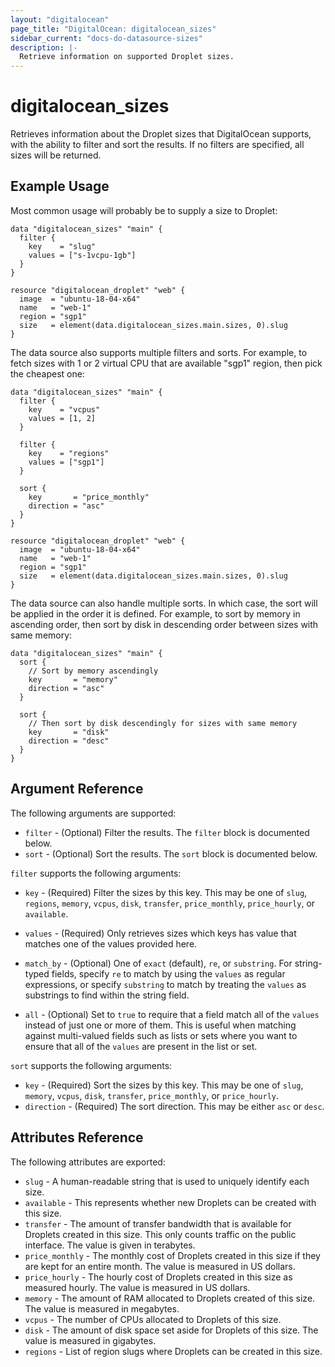 ```yaml
---
layout: "digitalocean"
page_title: "DigitalOcean: digitalocean_sizes"
sidebar_current: "docs-do-datasource-sizes"
description: |-
  Retrieve information on supported Droplet sizes.
---
```


# digitalocean_sizes

Retrieves information about the Droplet sizes that DigitalOcean supports, with
the ability to filter and sort the results. If no filters are specified, all sizes
will be returned.

## Example Usage

Most common usage will probably be to supply a size to Droplet:

```hcl
data "digitalocean_sizes" "main" {
  filter {
    key    = "slug"
    values = ["s-1vcpu-1gb"]
  }
}

resource "digitalocean_droplet" "web" {
  image  = "ubuntu-18-04-x64"
  name   = "web-1"
  region = "sgp1"
  size   = element(data.digitalocean_sizes.main.sizes, 0).slug
}
```

The data source also supports multiple filters and sorts. For example, to fetch sizes with 1 or 2 virtual CPU that are available "sgp1" region, then pick the cheapest one:

```hcl
data "digitalocean_sizes" "main" {
  filter {
    key    = "vcpus"
    values = [1, 2]
  }

  filter {
    key    = "regions"
    values = ["sgp1"]
  }

  sort {
    key       = "price_monthly"
    direction = "asc"
  }
}

resource "digitalocean_droplet" "web" {
  image  = "ubuntu-18-04-x64"
  name   = "web-1"
  region = "sgp1"
  size   = element(data.digitalocean_sizes.main.sizes, 0).slug
}
```

The data source can also handle multiple sorts. In which case, the sort will be applied in the order it is defined. For example, to sort by memory in ascending order, then sort by disk in descending order between sizes with same memory:

```hcl
data "digitalocean_sizes" "main" {
  sort {
    // Sort by memory ascendingly
    key       = "memory"
    direction = "asc"
  }

  sort {
    // Then sort by disk descendingly for sizes with same memory
    key       = "disk"
    direction = "desc"
  }
}
```

## Argument Reference

The following arguments are supported:

* `filter` - (Optional) Filter the results.
  The `filter` block is documented below.
* `sort` - (Optional) Sort the results.
  The `sort` block is documented below.

`filter` supports the following arguments:

* `key` - (Required) Filter the sizes by this key. This may be one of `slug`,
  `regions`, `memory`, `vcpus`, `disk`, `transfer`, `price_monthly`,
  `price_hourly`, or `available`.
* `values` - (Required) Only retrieves sizes which keys has value that matches
  one of the values provided here.
* `match_by` - (Optional) One of `exact` (default), `re`, or `substring`. For string-typed fields, specify `re` to
  match by using the `values` as regular expressions, or specify `substring` to match by treating the `values` as
  substrings to find within the string field.
  
* `all` - (Optional) Set to `true` to require that a field match all of the `values` instead of just one or more of
  them. This is useful when matching against multi-valued fields such as lists or sets where you want to ensure
  that all of the `values` are present in the list or set.

`sort` supports the following arguments:

* `key` - (Required) Sort the sizes by this key. This may be one of `slug`,
  `memory`, `vcpus`, `disk`, `transfer`, `price_monthly`, or `price_hourly`.
* `direction` - (Required) The sort direction. This may be either `asc` or `desc`.


## Attributes Reference

The following attributes are exported:

* `slug` - A human-readable string that is used to uniquely identify each size.
* `available` - This represents whether new Droplets can be created with this size.
* `transfer` - The amount of transfer bandwidth that is available for Droplets created in this size. This only counts traffic on the public interface. The value is given in terabytes.
* `price_monthly` - The monthly cost of Droplets created in this size if they are kept for an entire month. The value is measured in US dollars.
* `price_hourly` - The hourly cost of Droplets created in this size as measured hourly. The value is measured in US dollars.
* `memory` - The amount of RAM allocated to Droplets created of this size. The value is measured in megabytes.
* `vcpus` - The number of CPUs allocated to Droplets of this size.
* `disk` - The amount of disk space set aside for Droplets of this size. The value is measured in gigabytes.
* `regions` - List of region slugs where Droplets can be created in this size.
